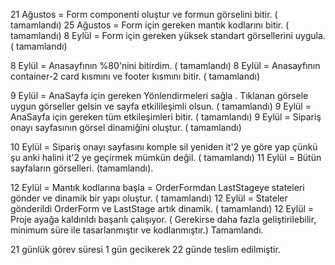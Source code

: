 21 Ağustos = Form componenti oluştur ve formun görselini bitir. ( tamamlandı)
25 Ağustos = Form için gereken mantık kodlarını bitir. ( tamamlandı)
8  Eylül = Form için gereken yüksek standart görsellerini uygula. ( tamamlandı)


8 Eylül = Anasayfının %80'nini bitirdim. ( tamamlandı)
8 Eylül = Anasayfının container-2 card kısmını ve footer kısmını bitir. ( tamamlandı)


9 Eylül = AnaSayfa için gereken Yönlendirmeleri sağla . Tıklanan görsele uygun görseller gelsin ve sayfa etkilileşimli olsun. ( tamamlandı)
9 Eylül = AnaSayfa için gereken tüm etkileşimleri bitir. ( tamamlandı)
9 Eylül = Sipariş onayı sayfasının görsel dinamiğini oluştur. ( tamamlandı)


10 Eylül = Sipariş onayı sayfasını komple sil yeniden it'2 ye göre yap çünkü şu anki halini it'2 ye geçirmek mümkün değil. ( tamamlandı)
11 Eylül = Bütün sayfaların görselleri. (tamamlandı).


12 Eylül = Mantık kodlarına başla = OrderFormdan LastStageye stateleri gönder ve dinamik bir yapı oluştur. ( tamamlandı)
12 Eylül = Stateler gönderildi OrderForm ve LastStage artık dinamik. ( tamamlandı)
12 Eylül = Proje ayağa kaldırıldı başarılı çalışıyor. ( Gerekirse daha fazla geliştirilebilir, minimum süre ile tasarlanmıştır ve kodlanmıştır.) Tamamlandı.

21 günlük görev süresi 1 gün gecikerek 22 günde teslim edilmiştir.